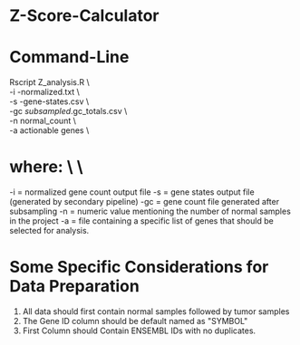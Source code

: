 # Z-Score-Calculator

# Command-Line
Rscript Z_analysis.R \\ \
-i <test>-normalized.txt \\ \
-s <test>-gene-states.csv \\ \
-gc <test>_subsampled_<reads>.gc_totals.csv \\ \
-n normal_count \\ \
-a actionable genes \\

# where: \\ \
-i  = normalized gene count output file
-s  = gene states output file (generated by secondary pipeline)
-gc = gene count file generated after subsampling
-n  = numeric value mentioning the number of normal samples in the project
-a  = file containing a specific list of genes that should be selected for analysis. 

# Some Specific Considerations for Data Preparation
1. All data should first contain normal samples followed by tumor samples
2. The Gene ID column should be default named as "SYMBOL"
3. First Column should Contain ENSEMBL IDs with no duplicates. 
